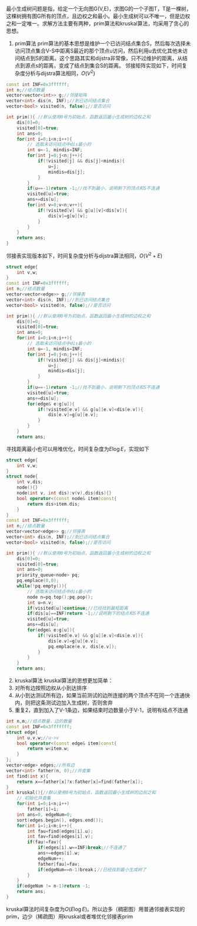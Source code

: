 最小生成树问题是指，给定一个无向图G(V,E)，求图G的一个子图T，T是一棵树，这棵树拥有图G所有的顶点，且边权之和最小。最小生成树可以不唯一，但是边权之和一定唯一。求解方法主要有两种，prim算法和kruskal算法，均采用了贪心的思想。

1. prim算法
prim算法的基本思想是维护一个已访问结点集合S，然后每次选择未访问顶点集合V-S中距离S最近的那个顶点u访问，然后利用u去优化其他未访问结点到S的距离。这个思路其实和dijstra非常像，只不过维护的距离，从结点到源点s的距离，变成了结点到集合S的距离。
邻接矩阵实现如下，时间复杂度分析与dijstra算法相同，$O(V^2)$
```c++
const int INF=0x3ffffff;
int n;//结点数量
vector<vector<int>> g;//邻接矩阵
vector<int> dis(n, INF);//到已访问结点集合
vector<bool> visited(n, false);//是否访问

int prim(){ //默认使用0号为初始点，函数返回最小生成树的边权之和
    dis[0]=0;
    visited[0]=true;
    int ans=0;
    for(int i=0;i<n;i++){
        // 选取未访问结点中dis最小的
        int u=-1, mindis=INF;
        for(int j=0;j<n;j++){
            if(!visited[j] && dis[j]<mindis){
                u=j;
                mindis=dis[j];
            }
        }
        if(u==-1)return -1;//找不到最小，说明剩下的顶点和S不连通
        visited[u]=true;
        ans+=dis[u];
        for(int v=0;v<n;v++){
            if(!visited[v] && g[u][v]<dis[v]){
                dis[v]=g[u][v];
            }
        }
    }
    return ans;
}
```

邻接表实现版本如下，时间复杂度分析与dijstra算法相同，$O(V^2+E)$
```c++
struct edge{
    int v,w;
}
const int INF=0x3ffffff;
int n;//结点数量
vector<vector<edge>> g;//邻接表
vector<int> dis(n, INF);//到已访问结点集合
vector<bool> visited(n, false);//是否访问

int prim(){ //默认使用0号为初始点，函数返回最小生成树的边权之和
    dis[0]=0;
    visited[0]=true;
    int ans=0;
    for(int i=0;i<n;i++){
        // 选取未访问结点中dis最小的
        int u=-1, mindis=INF;
        for(int j=0;j<n;j++){
            if(!visited[j] && dis[j]<mindis){
                u=j;
                mindis=dis[j];
            }
        }
        if(u==-1)return -1;//找不到最小，说明剩下的顶点和S不连通
        visited[u]=true;
        ans+=dis[u];
        for(edge& e:g[u]){
            if(!visited[e.v] && g[u][e.v]<dis[e.v]){
                dis[e.v]=g[u][e.v];
            }
        }
    }
    return ans;
```

寻找距离最小也可以用堆优化，时间复杂度为$E\log E$，实现如下
```c++
struct edge{
    int v,w;
}
struct node{
    int v,dis;
    node(){}
    node(int v, int dis):v(v),dis(dis){}
    bool operator<(const node& item)const{
        return dis>item.dis;
    }
}
const int INF=0x3ffffff;
int n;//结点数量
vector<vector<edge>> g;//邻接表
vector<int> dis(n, INF);//到已访问结点集合
vector<bool> visited(n, false);//是否访问

int prim(){ //默认使用0号为初始点，函数返回最小生成树的边权之和
    dis[0]=0;
    visited[0]=true;
    int ans=0;
    priority_queue<node> pq;
    pq.emplace(0,0);
    while(!pq.empty()){
        // 选取未访问结点中dis最小的
        node n=pq.top();pq.pop();
        int u=n.v;
        if(visited[u])continue;//已经找到最短距离
        if(dis[u]==INF)return -1;//说明剩下的结点和S不连通
        visited[u]=true;
        ans+=dis[u];
        for(edge& e:g[u]){
            if(!visited[e.v] && g[u][e.v]<dis[e.v]){
                dis[e.v]=g[u][e.v];
                pq.emplace(e.v, dis[e.v]);
            }
        }
    }
    return ans;
```

2. kruskal算法
kruskal算法的思想更加简单：
1. 对所有边按照边权从小到达排序
2. 从小到达测试所有边，如果当前测试的边所连接的两个顶点不在同一个连通快内，则把这条测试边加入生成树，否则舍弃
3. 重复2，直到加入了V-1条边，如果结束时边数量小于V-1，说明有结点不连通
```c++
int n,m;//结点数量，边的数量
const int INF=0x3fffffff;
struct edge{
    int u,v,w;//u->v
    bool operator<(const edge& item)const{
        return w<item.w;
    }
};
vector<edge> edges;//所有边
vector<int> father(n, 0);//并查集
int find(int x){
    return x==father[x]?x:father[x]=find(father[x]);
}
int kruskal(){//默认使用0号为初始点，函数返回最小生成树的边权之和
    // 初始化并查集
    for(int i=0;i<n;i++)
        father[i]=i;
    int ans=0, edgeNum=0;
    sort(edges.begin(), edges.end());
    for(int i=1;i<m;i++){
        int fau=find(edges[i].u);
        int fav=find(edges[i].v);
        if(fau!=fav){
            if(edges[i].w==INF)break;//不连通了
            ans+=edges[i].w;
            edgeNum++;
            father[fau]=fav;
            if(edgeNum==n-1)break；//已经找到最小生成树了
        }
    }
    if(edgeNum != n-1)return -1;
    return ans;
}
```

kruskal算法时间复杂度为$O(E\log E)$。所以边多（稠密图）用普通邻接表实现的prim，边少（稀疏图）用kruskal或者堆优化邻接表prim
